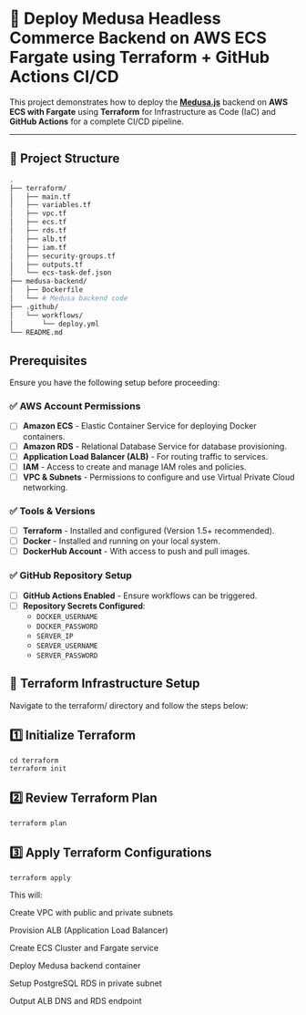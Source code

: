 # 🚀 Deploy Medusa Headless Commerce Backend on AWS ECS Fargate using Terraform + GitHub Actions CI/CD

This project demonstrates how to deploy the **[Medusa.js](https://docs.medusajs.com/deployments/server/general-guide/)** backend on **AWS ECS with Fargate** using **Terraform** for Infrastructure as Code (IaC) and **GitHub Actions** for a complete CI/CD pipeline.

---

## 📁 Project Structure

```bash
.
├── terraform/
│   ├── main.tf
│   ├── variables.tf
│   ├── vpc.tf
│   ├── ecs.tf
│   ├── rds.tf
│   ├── alb.tf
│   ├── iam.tf
│   ├── security-groups.tf
│   ├── outputs.tf
│   └── ecs-task-def.json
├── medusa-backend/
│   ├── Dockerfile
│   └── # Medusa backend code
├── .github/
│   └── workflows/
│       └── deploy.yml
└── README.md
```

## Prerequisites

Ensure you have the following setup before proceeding:

### ✅ AWS Account Permissions

- [ ] **Amazon ECS** - Elastic Container Service for deploying Docker containers.
- [ ] **Amazon RDS** - Relational Database Service for database provisioning.
- [ ] **Application Load Balancer (ALB)** - For routing traffic to services.
- [ ] **IAM** - Access to create and manage IAM roles and policies.
- [ ] **VPC & Subnets** - Permissions to configure and use Virtual Private Cloud networking.

### ✅ Tools & Versions

- [ ] **Terraform** - Installed and configured (Version 1.5+ recommended).
- [ ] **Docker** - Installed and running on your local system.
- [ ] **DockerHub Account** - With access to push and pull images.

### ✅ GitHub Repository Setup

- [ ] **GitHub Actions Enabled** - Ensure workflows can be triggered.
- [ ] **Repository Secrets Configured**:
  - `DOCKER_USERNAME`
  - `DOCKER_PASSWORD`
  - `SERVER_IP`
  - `SERVER_USERNAME`
  - `SERVER_PASSWORD`


## 🧱 Terraform Infrastructure Setup
Navigate to the terraform/ directory and follow the steps below:

## 1️⃣ Initialize Terraform
```
cd terraform
terraform init
```
## 2️⃣ Review Terraform Plan
```
terraform plan
```
## 3️⃣ Apply Terraform Configurations
```
terraform apply
```
This will:

Create VPC with public and private subnets

Provision ALB (Application Load Balancer)

Create ECS Cluster and Fargate service

Deploy Medusa backend container

Setup PostgreSQL RDS in private subnet

Output ALB DNS and RDS endpoint

